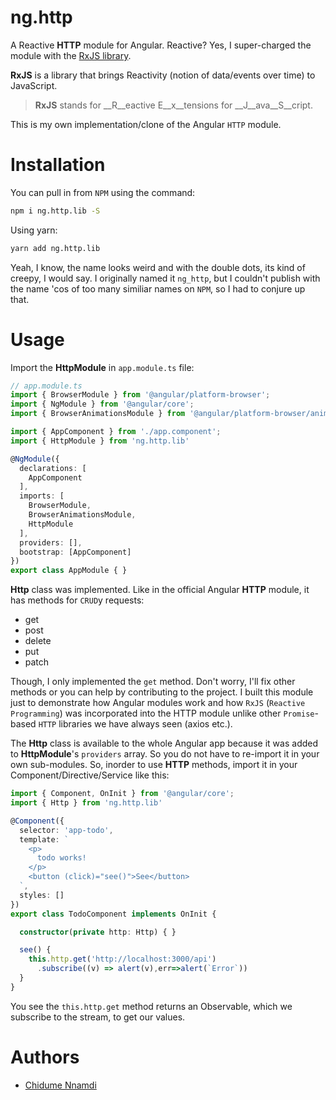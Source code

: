 # ng.http

A Reactive __HTTP__ module for Angular. Reactive? Yes, I super-charged the module with the [RxJS library](https://github.com/ReactiveX/rxjs).

__RxJS__ is a library that brings Reactivity (notion of data/events over time) to JavaScript.

> __RxJS__ stands for __R__eactive E__x__tensions for __J__ava__S__cript.

This is my own implementation/clone of the Angular `HTTP` module.

# Installation

You can pull in from `NPM` using the command:

```sh
npm i ng.http.lib -S
```

Using yarn:

```sh
yarn add ng.http.lib
```
Yeah, I know, the name looks weird and with the double dots, its kind of creepy, I would say. I originally named it `ng_http`, but I couldn't publish with the name 'cos of too many similiar names on `NPM`, so I had to conjure up that.

# Usage

Import the __HttpModule__ in `app.module.ts` file:

```ts
// app.module.ts
import { BrowserModule } from '@angular/platform-browser';
import { NgModule } from '@angular/core';
import { BrowserAnimationsModule } from '@angular/platform-browser/animations'

import { AppComponent } from './app.component';
import { HttpModule } from 'ng.http.lib'

@NgModule({
  declarations: [
    AppComponent
  ],
  imports: [
    BrowserModule,
    BrowserAnimationsModule,
    HttpModule
  ],
  providers: [],
  bootstrap: [AppComponent]
})
export class AppModule { }
```
__Http__ class was implemented. Like in the official Angular __HTTP__ module, it has methods for `CRUD`y requests:

* get
* post
* delete
* put
* patch

Though, I only implemented the `get` method. Don't worry, I'll fix other methods or you can help by contributing to the project. I built this module just to demonstrate how Angular modules work and how `RxJS` (`Reactive Programming`) was incorporated into the HTTP module unlike other `Promise`-based `HTTP` libraries we have always seen (axios etc.).

The __Http__ class is available to the whole Angular app because it was added to __HttpModule__'s `providers` array. So you do not have to re-import it in your own sub-modules. So, inorder to use __HTTP__ methods, import it in your Component/Directive/Service like this:

```ts
import { Component, OnInit } from '@angular/core';
import { Http } from 'ng.http.lib'

@Component({
  selector: 'app-todo',
  template: `
    <p>
      todo works!
    </p>
    <button (click)="see()">See</button>
  `,
  styles: []
})
export class TodoComponent implements OnInit {

  constructor(private http: Http) { }

  see() {
    this.http.get('http://localhost:3000/api')
      .subscribe((v) => alert(v),err=>alert(`Error`))
  }
}
```

You see the `this.http.get` method returns an Observable, which we subscribe to the stream, to get our values.

# Authors

* [Chidume Nnamdi](https://twitter.com/ngArchAngel)